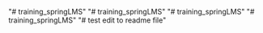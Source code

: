"# training_springLMS" 
"# training_springLMS" 
"# training_springLMS" 
"# training_springLMS" 
"# test edit to readme file" 